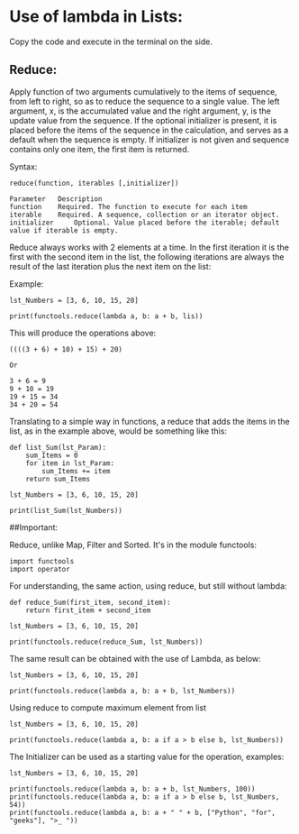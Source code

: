 # Use of lambda in Lists:

Copy the code and execute in the terminal on the side.

## Reduce:
Apply function of two arguments cumulatively to the items of sequence, from left to right, so as to reduce the sequence to a single value. The left argument, x, is the accumulated value and the right argument, y, is the update value from the sequence. If the optional initializer is present, it is placed before the items of the sequence in the calculation, and serves as a default when the sequence is empty. If initializer is not given and sequence contains only one item, the first item is returned.

Syntax:

    reduce(function, iterables [,initializer])

    Parameter 	Description
    function 	Required. The function to execute for each item
    iterable 	Required. A sequence, collection or an iterator object. 
    initializer     Optional. Value placed before the iterable; default value if iterable is empty.


Reduce always works with 2 elements at a time. In the first iteration it is the first with the second item in the list, the following iterations are always the result of the last iteration plus the next item on the list:

Example:

    lst_Numbers = [3, 6, 10, 15, 20]

    print(functools.reduce(lambda a, b: a + b, lis))
    
This will produce the operations above:

    ((((3 + 6) + 10) + 15) + 20)

    Or

    3 + 6 = 9
    9 + 10 = 19
    19 + 15 = 34
    34 + 20 = 54

Translating to a simple way in functions, a reduce that adds the items in the list, as in the example above, would be something like this:


    def list_Sum(lst_Param):
        sum_Items = 0
        for item in lst_Param:
            sum_Items += item
        return sum_Items
    
    lst_Numbers = [3, 6, 10, 15, 20]

    print(list_Sum(lst_Numbers))

##Important:

Reduce, unlike Map, Filter and Sorted. It's in the module functools:

    import functools
    import operator

For understanding, the same action, using reduce, but still without lambda:


    def reduce_Sum(first_item, second_item):
        return first_item + second_item
    
    lst_Numbers = [3, 6, 10, 15, 20]
    
    print(functools.reduce(reduce_Sum, lst_Numbers))



The same result can be obtained with the use of Lambda, as below:

    lst_Numbers = [3, 6, 10, 15, 20]    

    print(functools.reduce(lambda a, b: a + b, lst_Numbers))


Using reduce to compute maximum element from list

    lst_Numbers = [3, 6, 10, 15, 20]

    print(functools.reduce(lambda a, b: a if a > b else b, lst_Numbers))

The Initializer can be used as a starting value for the operation, examples:

    lst_Numbers = [3, 6, 10, 15, 20]
    
    print(functools.reduce(lambda a, b: a + b, lst_Numbers, 100))
    print(functools.reduce(lambda a, b: a if a > b else b, lst_Numbers, 54))
    print(functools.reduce(lambda a, b: a + " " + b, ["Python", "for", "geeks"], ">_ "))
